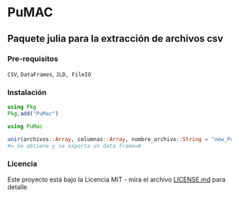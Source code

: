 # PuMAC

## Paquete julia para la extracción de archivos csv

### Pre-requisitos 

`CSV`, `DataFrames`, `JLD, FileIO`

### Instalación 

```julia
using Pkg
Pkg.add("PuMac")
```

```julia
using PuMac
```

```julia
unir(archivos::Array, columnas::Array, nombre_archivo::String = "new_PuMAC.csv", faltantes::Bool = true)
#= Se obtiene y se exporta un data frame=#
```
### Licencia 

Este proyecto está bajo la Licencia MIT - mira el archivo [LICENSE.md](LICENSE.md) para detalle
